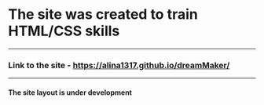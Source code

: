 # **The site was created to train HTML/CSS skills**
____

### Link to the site - https://alina1317.github.io/dreamMaker/
____
#### The site layout is under development
